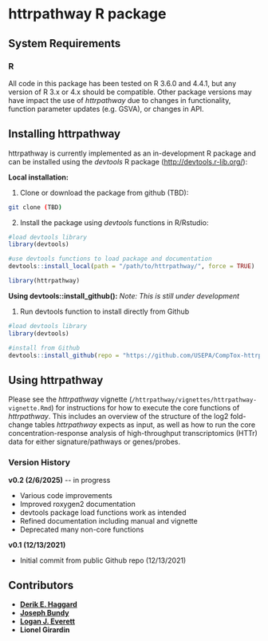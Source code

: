 httrpathway R package
===========================

System Requirements
-------------------

### R

All code in this package has been tested on R 3.6.0 and 4.4.1, but any version of R 3.x or 4.x should be compatible. Other package versions may have impact the use of *httrpathway* due to changes in functionality, function parameter updates (e.g. GSVA), or changes in API.


Installing httrpathway
-------------------

httrpathway is currently implemented as an in-development R package and can be installed using the *devtools* R package (http://devtools.r-lib.org/):

**Local installation:**

1. Clone or download the package from github (TBD):
```bash
git clone (TBD)
```
2. Install the package using *devtools* functions in R/Rstudio:
```r
#load devtools library
library(devtools)

#use devtools functions to load package and documentation
devtools::install_local(path = "/path/to/httrpathway/", force = TRUE)

library(httrpathway)
```

**Using devtools::install_github():** *Note: This is still under development* 

1. Run devtools function to install directly from Github
```r
#load devtools library
library(devtools)

#install from Github
devtools::install_github(repo = "https://github.com/USEPA/CompTox-httrpathway.git")
```

Using httrpathway
-------------------

Please see the *httrpathway* vignette (`/httrpathway/vignettes/httrpathway-vignette.Rmd`) for instructions for how to execute the core functions of *httrpathway*. This includes an overview of the structure of the log2 fold-change tables *httrpathway* expects as input, as well as how to run the core concentration-response analysis of high-throughput transcriptomics (HTTr) data for either signature/pathways or genes/probes. 

### Version History

**v0.2 (2/6/2025)** -- in progress

+ Various code improvements
+ Improved roxygen2 documentation
+ devtools package load functions work as intended
+ Refined documentation including manual and vignette
+ Deprecated many non-core functions

**v0.1 (12/13/2021)**

+ Initial commit from public Github repo (12/13/2021)


Contributors
------------

+ **[Derik E. Haggard](mailto:haggard.derik@epa.gov)**
+ **[Joseph Bundy](mailto:bundy.joseph@epa.gov)**
+ **[Logan J. Everett](mailto:everett.logan@epa.gov)**
+ **Lionel Girardin**


